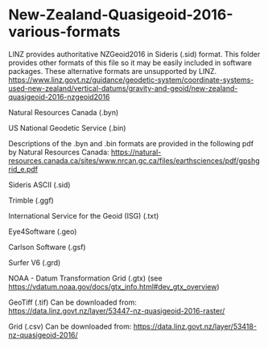 # New-Zealand-Quasigeoid-2016-various-formats

LINZ provides authoritative NZGeoid2016 in Sideris (.sid) format. This folder provides other formats of this file so it may be easily included in software packages. These alternative formats are unsupported by LINZ. <https://www.linz.govt.nz/guidance/geodetic-system/coordinate-systems-used-new-zealand/vertical-datums/gravity-and-geoid/new-zealand-quasigeoid-2016-nzgeoid2016>

Natural Resources Canada (.byn)

US National Geodetic Service (.bin)

  Descriptions of the .byn and .bin formats are provided in the following pdf by Natural Resources Canada: <https://natural-resources.canada.ca/sites/www.nrcan.gc.ca/files/earthsciences/pdf/gpshgrid_e.pdf>

Sideris ASCII (.sid)

Trimble (.ggf)

International Service for the Geoid (ISG) (.txt)

Eye4Software (.geo)

Carlson Software (.gsf)

Surfer V6 (.grd)

NOAA - Datum Transformation Grid (.gtx) (see <https://vdatum.noaa.gov/docs/gtx_info.html#dev_gtx_overview>)

GeoTiff (.tif) Can be downloaded from: <https://data.linz.govt.nz/layer/53447-nz-quasigeoid-2016-raster/>

Grid (.csv) Can be downloaded from:  <https://data.linz.govt.nz/layer/53418-nz-quasigeoid-2016/>
